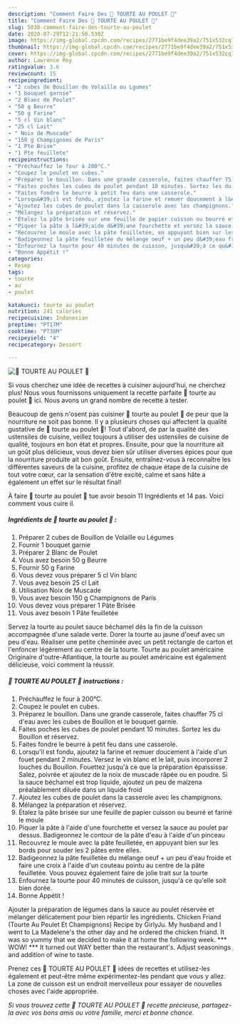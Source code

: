 ```yaml
---
description: "Comment Faire Des 🥮 TOURTE AU POULET 🥮"
title: "Comment Faire Des 🥮 TOURTE AU POULET 🥮"
slug: 5038-comment-faire-des-tourte-au-poulet
date: 2020-07-29T12:21:50.530Z
image: https://img-global.cpcdn.com/recipes/2771be9f4dee39a2/751x532cq70/🥮-tourte-au-poulet-🥮-photo-principale-de-la-recette.jpg
thumbnail: https://img-global.cpcdn.com/recipes/2771be9f4dee39a2/751x532cq70/🥮-tourte-au-poulet-🥮-photo-principale-de-la-recette.jpg
cover: https://img-global.cpcdn.com/recipes/2771be9f4dee39a2/751x532cq70/🥮-tourte-au-poulet-🥮-photo-principale-de-la-recette.jpg
author: Lawrence Roy
ratingvalue: 3.6
reviewcount: 15
recipeingredient:
- "2 cubes de Bouillon de Volaille ou Lgumes"
- "1 bouquet garnie"
- "2 Blanc de Poulet"
- "50 g Beurre"
- "50 g Farine"
- "5 cl Vin blanc"
- "25 cl Lait"
- " Noix de Muscade"
- "150 g Champignons de Paris"
- "1 Pte Brise"
- "1 Pte feuillete"
recipeinstructions:
- "Préchauffez le four à 200°C."
- "Coupez le poulet en cubes."
- "Préparez le bouillon. Dans une grande casserole, faites chauffer 75 cl d&#39;eau avec les cubes de Bouillon et le bouquet garnie."
- "Faites poches les cubes de poulet pendant 10 minutes. Sortez les du Bouillon et réservez."
- "Faites fondre le beurre à petit feu dans une casserole."
- "Lorsqu&#39;il est fondu, ajoutez la farine et remuer doucement à l&#39;aide d&#39;un fouet pendant 2 minutes. Versez le vin blanc et le lait, puis incorporer 2 louches du Bouillon. Fouettez jusqu&#39;à ce que la préparation épaississe. Salez, poivrée et ajoutez de la noix de muscade râpée ou en poudre. Si la sauce béchamel est trop liquide, ajoutez un peu de maïzena préalablement diluée dans un liquide froid"
- "Ajoutez les cubes de poulet dans la casserole avec les champignons."
- "Mélangez la préparation et réservez."
- "Étalez la pâte brisée sur une feuille de papier cuisson ou beurré et fariné le moule"
- "Piquer la pâte à l&#39;aide d&#39;une fourchette et versez la sauce au poulet par dessus. Badigeonnez le contour de la pâte d&#39;eau à l&#39;aide d&#39;un pinceau"
- "Recouvrez le moule avec la pâte feuilletée, en appuyant bien sur les bords pour souder les 2 pâtes entre elles."
- "Badigeonnez la pâte feuilletée du mélange oeuf + un peu d&#39;eau froide et faire une croix à l&#39;aide d&#39;un couteau pointu au centre de la pâte feuilletée. Vous pouvez également faire de jolie trait sur la tourte"
- "Enfournez la tourte pour 40 minutes de cuisson, jusqu&#39;à ce qu&#39;elle soit bien dorée."
- "Bonne Appétit !"
categories:
- Resep
tags:
- tourte
- au
- poulet

katakunci: tourte au poulet 
nutrition: 241 calories
recipecuisine: Indonesian
preptime: "PT17M"
cooktime: "PT38M"
recipeyield: "4"
recipecategory: Dessert

---
```



![🥮 TOURTE AU POULET 🥮](https://img-global.cpcdn.com/recipes/2771be9f4dee39a2/751x532cq70/🥮-tourte-au-poulet-🥮-photo-principale-de-la-recette.jpg)

Si vous cherchez une idée de recettes à cuisiner aujourd'hui, ne cherchez plus! Nous vous fournissons uniquement la recette parfaite 🥮 tourte au poulet 🥮 ici. Nous avons un grand nombre de recette à tester.

Beaucoup de gens n'osent pas cuisiner 🥮 tourte au poulet 🥮 de peur que la nourriture ne soit pas bonne. Il y a plusieurs choses qui affectent la qualité gustative de 🥮 tourte au poulet 🥮! Tout d'abord, de par la qualité des ustensiles de cuisine, veillez toujours à utiliser des ustensiles de cuisine de qualité, toujours en bon état et propres. Ensuite, pour que la nourriture ait un goût plus délicieux, vous devez bien sûr utiliser diverses épices pour que la nourriture produite ait bon goût. Ensuite, entraînez-vous à reconnaître les différentes saveurs de la cuisine, profitez de chaque étape de la cuisine de tout votre cœur, car la sensation d'être excité, calme et sans hâte a également un effet sur le résultat final!

<!--inarticleads1-->

À faire 🥮 tourte au poulet 🥮 tue avoir besoin 11 Ingrédients et 14 pas. Voici comment vous cuire il.

##### Ingrédients de 🥮 tourte au poulet 🥮 :

1. Préparer 2 cubes de Bouillon de Volaille ou Légumes
1. Fournir 1 bouquet garnie
1. Préparer 2 Blanc de Poulet
1. Vous avez besoin 50 g Beurre
1. Fournir 50 g Farine
1. Vous devez vous préparer 5 cl Vin blanc
1. Vous avez besoin 25 cl Lait
1. Utilisation  Noix de Muscade
1. Vous avez besoin 150 g Champignons de Paris
1. Vous devez vous préparer 1 Pâte Brisée
1. Vous avez besoin 1 Pâte feuilletée


Servez la tourte au poulet sauce béchamel dès la fin de la cuisson accompagnée d&#39;une salade verte. Dorer la tourte au jaune d&#39;oeuf avec un peu d&#39;eau. Réaliser une petite cheminée avec un petit rectangle de carton et l&#39;enfoncer légèrement au centre de la tourte. Tourte au poulet américaine Originaire d&#39;outre-Atlantique, la tourte au poulet américaine est également délicieuse, voici comment la réussir. 

<!--inarticleads2-->

##### 🥮 TOURTE AU POULET 🥮 instructions :

1. Préchauffez le four à 200°C.
1. Coupez le poulet en cubes.
1. Préparez le bouillon. Dans une grande casserole, faites chauffer 75 cl d&#39;eau avec les cubes de Bouillon et le bouquet garnie.
1. Faites poches les cubes de poulet pendant 10 minutes. Sortez les du Bouillon et réservez.
1. Faites fondre le beurre à petit feu dans une casserole.
1. Lorsqu&#39;il est fondu, ajoutez la farine et remuer doucement à l&#39;aide d&#39;un fouet pendant 2 minutes. Versez le vin blanc et le lait, puis incorporer 2 louches du Bouillon. Fouettez jusqu&#39;à ce que la préparation épaississe. Salez, poivrée et ajoutez de la noix de muscade râpée ou en poudre. Si la sauce béchamel est trop liquide, ajoutez un peu de maïzena préalablement diluée dans un liquide froid
1. Ajoutez les cubes de poulet dans la casserole avec les champignons.
1. Mélangez la préparation et réservez.
1. Étalez la pâte brisée sur une feuille de papier cuisson ou beurré et fariné le moule
1. Piquer la pâte à l&#39;aide d&#39;une fourchette et versez la sauce au poulet par dessus. Badigeonnez le contour de la pâte d&#39;eau à l&#39;aide d&#39;un pinceau
1. Recouvrez le moule avec la pâte feuilletée, en appuyant bien sur les bords pour souder les 2 pâtes entre elles.
1. Badigeonnez la pâte feuilletée du mélange oeuf + un peu d&#39;eau froide et faire une croix à l&#39;aide d&#39;un couteau pointu au centre de la pâte feuilletée. Vous pouvez également faire de jolie trait sur la tourte
1. Enfournez la tourte pour 40 minutes de cuisson, jusqu&#39;à ce qu&#39;elle soit bien dorée.
1. Bonne Appétit !


Ajouter la préparation de légumes dans la sauce au poulet réservée et mélanger délicatement pour bien répartir les ingrédients. Chicken Friand (Tourte Au Poulet Et Champignons) Recipe by GirlyJu. My husband and I went to La Madelene&#39;s the other day and he ordered the chicken friand. It was so yummy that we decided to make it at home the following week. *** WOW! *** It turned out WAY better than the restaurant&#39;s. Adjust seasonings and addition of wine to taste. 

<!--inarticleads1-->

<p>
Prenez ces 🥮 TOURTE AU POULET 🥮 idées de recettes et utilisez-les également et peut-être même expérimentez-les pendant que vous y allez. La zone de cuisson est un endroit merveilleux pour essayer de nouvelles choses avec l'aide appropriée.
</p>

<p>
<i>Si vous trouvez cette 🥮 TOURTE AU POULET 🥮 recette précieuse, partagez-la avec vos bons amis ou votre famille, merci et bonne chance.</i>
</p>
